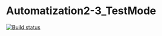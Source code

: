 # Automatization2-3_TestMode
[![Build status](https://ci.appveyor.com/api/projects/status/uv9whq2esp79v92v/branch/main?svg=true)](https://ci.appveyor.com/project/Chikhareva/automatization2-3-testmode/branch/main)
